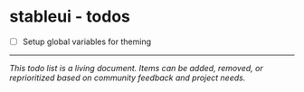 # stableui - todos

- [ ] Setup global variables for theming

---

_This todo list is a living document. Items can be added, removed, or reprioritized based on community feedback and project needs._
